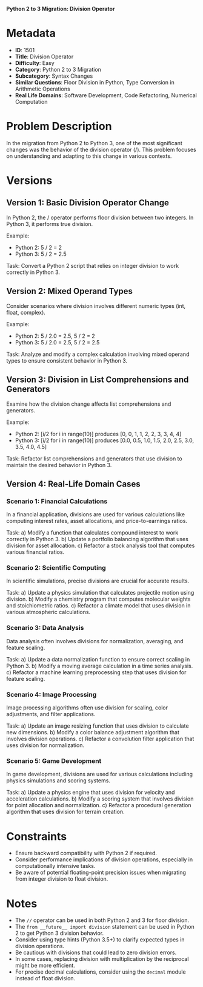 **Python 2 to 3 Migration: Division Operator**

# Metadata

- **ID**: 1501
- **Title**: Division Operator
- **Difficulty**: Easy
- **Category**: Python 2 to 3 Migration
- **Subcategory**: Syntax Changes
- **Similar Questions**: Floor Division in Python, Type Conversion in Arithmetic Operations
- **Real Life Domains**: Software Development, Code Refactoring, Numerical Computation

# Problem Description

In the migration from Python 2 to Python 3, one of the most significant changes was the behavior of the division operator (/). This problem focuses on understanding and adapting to this change in various contexts.

# Versions

## Version 1: Basic Division Operator Change

In Python 2, the / operator performs floor division between two integers. In Python 3, it performs true division.

Example:

- Python 2: 5 / 2 = 2
- Python 3: 5 / 2 = 2.5

Task: Convert a Python 2 script that relies on integer division to work correctly in Python 3.

## Version 2: Mixed Operand Types

Consider scenarios where division involves different numeric types (int, float, complex).

Example:

- Python 2: 5 / 2.0 = 2.5, 5 / 2 = 2
- Python 3: 5 / 2.0 = 2.5, 5 / 2 = 2.5

Task: Analyze and modify a complex calculation involving mixed operand types to ensure consistent behavior in Python 3.

## Version 3: Division in List Comprehensions and Generators

Examine how the division change affects list comprehensions and generators.

Example:

- Python 2: [i/2 for i in range(10)] produces [0, 0, 1, 1, 2, 2, 3, 3, 4, 4]
- Python 3: [i/2 for i in range(10)] produces [0.0, 0.5, 1.0, 1.5, 2.0, 2.5, 3.0, 3.5, 4.0, 4.5]

Task: Refactor list comprehensions and generators that use division to maintain the desired behavior in Python 3.

## Version 4: Real-Life Domain Cases

### Scenario 1: Financial Calculations

In a financial application, divisions are used for various calculations like computing interest rates, asset allocations, and price-to-earnings ratios.

Task:
a) Modify a function that calculates compound interest to work correctly in Python 3.
b) Update a portfolio balancing algorithm that uses division for asset allocation.
c) Refactor a stock analysis tool that computes various financial ratios.

### Scenario 2: Scientific Computing

In scientific simulations, precise divisions are crucial for accurate results.

Task:
a) Update a physics simulation that calculates projectile motion using division.
b) Modify a chemistry program that computes molecular weights and stoichiometric ratios.
c) Refactor a climate model that uses division in various atmospheric calculations.

### Scenario 3: Data Analysis

Data analysis often involves divisions for normalization, averaging, and feature scaling.

Task:
a) Update a data normalization function to ensure correct scaling in Python 3.
b) Modify a moving average calculation in a time series analysis.
c) Refactor a machine learning preprocessing step that uses division for feature scaling.

### Scenario 4: Image Processing

Image processing algorithms often use division for scaling, color adjustments, and filter applications.

Task:
a) Update an image resizing function that uses division to calculate new dimensions.
b) Modify a color balance adjustment algorithm that involves division operations.
c) Refactor a convolution filter application that uses division for normalization.

### Scenario 5: Game Development

In game development, divisions are used for various calculations including physics simulations and scoring systems.

Task:
a) Update a physics engine that uses division for velocity and acceleration calculations.
b) Modify a scoring system that involves division for point allocation and normalization.
c) Refactor a procedural generation algorithm that uses division for terrain creation.

# Constraints

- Ensure backward compatibility with Python 2 if required.
- Consider performance implications of division operations, especially in computationally intensive tasks.
- Be aware of potential floating-point precision issues when migrating from integer division to float division.

# Notes

- The `//` operator can be used in both Python 2 and 3 for floor division.
- The `from __future__ import division` statement can be used in Python 2 to get Python 3 division behavior.
- Consider using type hints (Python 3.5+) to clarify expected types in division operations.
- Be cautious with divisions that could lead to zero division errors.
- In some cases, replacing division with multiplication by the reciprocal might be more efficient.
- For precise decimal calculations, consider using the `decimal` module instead of float division.
